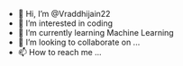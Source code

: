 - 👋 Hi, I’m @Vraddhijain22
- 👀 I’m interested in coding
- 🌱 I’m currently learning Machine Learning
- 💞️ I’m looking to collaborate on ...
- 📫 How to reach me ...

<!---
Vraddhijain22/Vraddhijain22 is a ✨ special ✨ repository because its `README.md` (this file) appears on your GitHub profile.
You can click the Preview link to take a look at your changes.
--->

